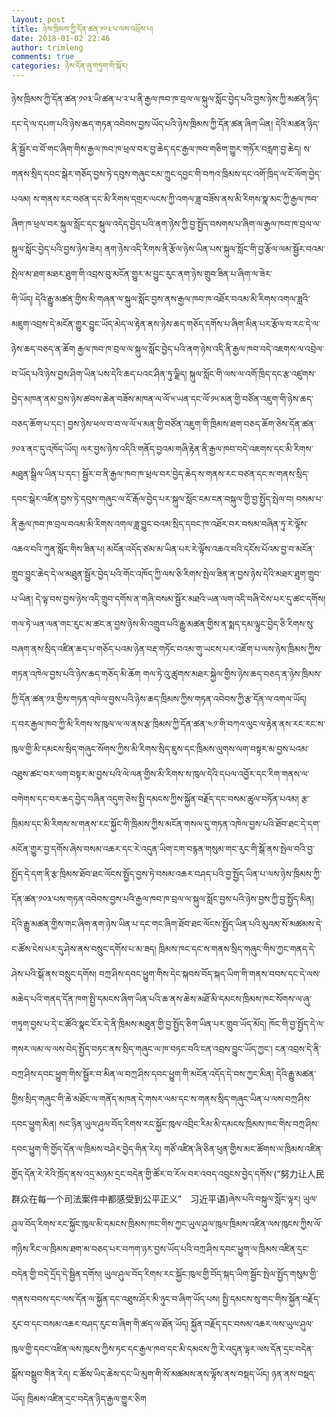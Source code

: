 ```yaml
---
layout: post
title: ཉེས་ཁྲིམས་ཀྱི་དོན་ཚན་༡༠༣་པ་ལས་འཕྲོས་པ། 
date: 2018-01-02 22:46
author: trimleng
comments: true
categories: ཉེས་དོན་ཞུ་གཏུག་གི་སྐོར།
---
```

<div class="gmail-para">ཉེས་ཁྲིམས་ཀྱི་དོན་ཚན་༡༠༣་ཡི་ཚན་པ་༢་པ་ནི་རྒྱལ་ཁབ་ཁ་བྲལ་ལ་སྐུལ་སློང་བྱེད་པའི་བྱས་ཉེས་ཀྱི་མཚན་ཉིད་དང་དེ་ལ་དཔག་པའི་ཉེས་ཆད་གཏན་འབེབས་བྱས་ཡོད་པའི་ཉེས་ཁྲིམས་ཀྱི་དོན་ཚན་ཞིག་ཡིན། དེའི་མཚན་ཉིད་ནི་སྦྱོར་བ་བོ་གང་ཞིག་གིས་རྒྱལ་ཁབ་ཁ་ཕྲལ་བར་བྱ་ཆེད་དང་རྒྱལ་ཁབ་གཅིག་གྱུར་གཏོར་བརླག་བྱ་ཆེད། ས་གནས་སྲིད་དབང་སྒེར་གཅོད་བྱས་ཏེ་དབུས་གཞུང་ངམ་ཀྲུང་དབྱང་གི་བཀའ་ཁྲིམས་དང་འགོ་ཁྲིད་ལ་ངོ་ལོག་བྱེད་པའམ། ས་གནས་རང་བཙན་དང་མི་རིགས་དགྲར་ལངས་ཀྱི་འགལ་ཟླ་བཟོས་ནས་མི་རིགས་སྣ་མང་ཀྱི་རྒྱལ་ཁབ་ཞིག་ཁ་ཕྲལ་བར་སྐུལ་སློང་དང་སྐུལ་འདེད་བྱེད་པའི་ནག་ཉེས་ཀྱི་བྱ་སྤྱོད་བསགས་པ་ཞིག་ལ་རྒྱལ་ཁབ་ཁ་བྲལ་ལ་སྐུལ་སློང་བྱེད་པའི་བྱས་ཉེས་ཟེར། ནག་ཉེས་འདི་རིགས་ནི་རྩོལ་ཉེས་ཡིན་པས་སྐུལ་སློང་གི་བྱ་རྩོལ་ལམ་སྦྱོར་བའམ་སྤེལ་མ་ཐག་མཐར་ཐུག་གི་འབྲས་བུ་མངོན་གྱུར་མ་བྱུང་རུང་ནག་ཉེས་གྲུབ་ཟིན་པ་ཞིག་ལ་ཟེར་</div>
<!--more-->གི་ཡོད། དེའི་རྒྱུ་མཚན་གྱིས་མི་གཞན་ལ་སྐུལ་སློང་བྱས་ནས་རྒྱལ་ཁབ་ཁ་འཐོར་བའམ་མི་རིགས་འགལ་ཟླའི་མཇུག་འབྲས་དེ་མངོན་གྱུར་བྱུང་ཡོད་མེད་ལ་རྟེན་ནས་ཉེས་ཆད་གཅོད་དགོས་པ་ཞིག་མིན་པར་རྩོལ་བ་རང་དེ་ལ་ཉེས་ཆད་བཅད་ན་ཆོག རྒྱལ་ཁབ་ཁ་བྲལ་ལ་སྐུལ་སློང་བྱེད་པའི་ནག་ཉེས་འདི་ནི་རྒྱལ་ཁབ་བདེ་འཇགས་ལ་འབྲེལ་བ་ཡོད་པའི་ཉེས་བྱས་ཤིག་ཡིན་པས་དེའི་ཆད་པའང་ཤིན་ཏུ་ལྗིད། སྐུལ་སློང་གི་ལས་ལ་འགོ་ཁྲིད་དང་རྩ་འཛུགས་བྱེད་མཁན་ནམ་བྱས་ཉེས་ཚབས་ཆེན་བཟོས་མཁན་ལ་ལོ་༥་ཡན་དང་ལོ་༡༥་མན་གྱི་བཙོན་འཇུག་གི་ཉེས་ཆད་བཅད་ཆོག་པ་དང་། བྱས་ཉེས་ཕལ་བ་བ་ལ་ལོ་༥་མན་གྱི་བཙོན་འཇུག་གི་ཁྲིམས་ཐག་བཅད་ཆོག་ཅེས་དོན་ཚན་༡༠༣་ནང་དུ་འཁོད་ཡོད། ལར་བྱས་ཉེས་འདིའི་གནོད་བྱའམ་གཞི་རྟེན་ནི་རྒྱལ་ཁབ་བདེ་འཇགས་དང་མི་རིགས་མཐུན་སྒྲིལ་ཡིན་པ་དང་། སྦྱོར་བ་ནི་རྒྱལ་ཁབ་ཁ་ཕྲལ་བར་བྱེད་ཆེད་ས་གནས་རང་བཙན་དང་ས་གནས་སྲིད་དབང་སྒེར་འཛིན་བྱས་ཏེ་དབུས་གཞུང་ལ་ངོ་རྒོལ་བྱེད་པར་སྐུལ་སློང་ངམ་ངན་བསྐུལ་གྱི་བྱ་སྤྱོད་སྤེལ་བ། བསམ་པ་ནི་རྒྱལ་ཁབ་ཁ་བྲལ་བའམ་མི་རིགས་འགལ་ཟླ་བྱུང་བའམ་སྲིད་དབང་ཁ་འཐོར་བར་བསམ་བཞིན་ཏུ་རེ་ལྟོས་འཆའ་བའི་ཀུན་སློང་གིས་ཟིན་པ། མངོན་འདོད་ཙམ་མ་ཡིན་པར་རེ་ལྟོས་འཆའ་བའི་དངོས་པོའམ་བྱ་བ་མངོན་གྲུབ་བྱུང་ཆེད་དེ་ལ་མཐུན་སྦྱོར་བྱེད་པའི་གོང་འཁོད་ཀྱི་ལས་ཅི་རིགས་སྤེལ་ཟིན་ན་བྱས་ཉེས་དེའི་མཐར་ཐུག་གྲུབ་པ་ཡིན། དེ་ལྟ་བས་བྱས་ཉེས་འདི་གྲུབ་དགོས་ན་གཞི་བསམ་སྦྱོར་མཐའི་ཡན་ལག་འདི་བཞི་ངེས་པར་དུ་ཚང་དགོས། གལ་ཏེ་ཡན་ལན་གང་རུང་མ་ཚང་ན་བྱས་ཉེས་མི་འགྲུབ་པའི་རྒྱུ་མཚན་གྱིས་ན་སྨད་དམ་ལྟུང་བྱེད་ཅི་རིགས་སུ་བཞག་ནས་སྲིད་འཛིན་ཆད་པ་གཅོད་པའམ་ཉེན་བརྡ་གཏོང་བའམ་གུ་ཡངས་པར་འཇོག་པ་ལས་ཉེས་ཁྲིམས་ཀྱིས་གཏན་འཁེལ་བྱས་པའི་ཉེས་ཆད་གཅོད་མི་ཆོག གལ་ཏེ་འུ་ཚུགས་མཐར་སྐྱེལ་གྱིས་ཉེས་ཆད་བཅད་ན་ཉེས་ཁྲིམས་ཀྱི་དོན་ཚན་༡༣་གྱིས་གཏན་འཁེལ་བྱས་པའི་ཉེས་ཆད་ཁྲིམས་ཀྱིས་གཏན་འབེབས་ཀྱི་རྩ་དོན་ལ་འགལ་ཡོད།
<div class="gmail-para">ད་བར་རྒྱལ་ཁབ་ཀྱི་མི་རིགས་ས་ཁུལ་ལ་ལ་ནས་རྩ་ཁྲིམས་ཀྱི་དོན་ཚན་༤༡་གི་བཀའ་ལུང་ལ་རྟེན་ནས་རང་རང་ས་ཁུལ་གྱི་མི་དམངས་སྲིད་གཞུང་སོགས་ཀྱིས་མི་རིགས་སྲིད་ཇུས་དང་ཁྲིམས་ལུགས་ལག་བསྟར་མ་བྱས་པའམ་འཐུས་ཚང་བར་ལག་བསྟར་མ་བྱས་པའི་ལེ་ལན་གྱིས་མི་རིགས་ས་ཁུལ་དེའི་དཔལ་འབྱོར་དང་རིག་གནས་ལ་བགེགས་དང་བར་ཆད་བྱེད་བཞིན་འདུག་ཅེས་སྤྱི་དམངས་ཀྱིས་སྐྱོན་བརྗོད་དང་བསམ་ཚུལ་བཏོན་པའམ། རྩ་ཁྲིམས་དང་མི་རིགས་ས་གནས་རང་སྐྱོང་གི་ཁྲིམས་ཀྱིས་མངོན་གསལ་དུ་གཏན་འཁེལ་བྱས་པའི་ཐོབ་ཐང་དེ་དག་མངོན་གྱུར་བྱ་དགོས་ཞེས་བསམ་འཆར་དང་རེ་འདུན་ཡིག་ངག་བརྙན་གསུམ་གང་རུང་གི་སྒོ་ནས་སྤེལ་བའི་བྱ་སྤྱོད་དེ་དག་ནི་རྩ་ཁྲིམས་ཐོབ་ཐང་ལོངས་སྤྱོད་བྱས་ཏེ་བསམ་འཆར་བཤད་པའི་བྱ་སྤྱོད་ཡིན་པ་ལས་ཉེས་ཁྲིམས་ཀྱི་དོན་ཚན་༡༠༣་པས་གཏན་འབེབས་བྱས་པའི་རྒྱལ་ཁབ་ཁ་བྲལ་ལ་སྐུལ་སློང་བྱས་པའི་ཉེས་བྱས་ཀྱི་བྱ་སྤྱོད་མིན། དེའི་རྒྱུ་མཚན་གྱིས་གང་ཞིག་ནག་ཉེས་ཡིན་པ་དང་གང་ཞིག་ཐོབ་ཐང་ལོངས་སྤྱོད་ཡིན་པའི་མུའམ་སོ་མཚམས་དེ་ང་ཚོས་ངེས་པར་དུ་ཤེས་ནས་བསྲུང་དགོས་པ་མ་ཟད། ཁྲིམས་ཁང་དང་ས་གནས་སྲིད་གཞུང་གིས་ཀྱང་གནད་དེ་ཤེས་པའི་སྒོ་ནས་བསྲུང་དགོས། བཀྲ་ཤིས་དབང་ཕྱུག་གིས་དེང་སྐབས་བོད་སྐད་ཡིག་གི་གནས་བབས་དང་དེ་ལས་མཆེད་པའི་གནད་དོན་ཁག་སྤྱི་དམངས་ཞིག་ཡིན་པའི་ཆ་ནས་ཆེས་མཐོ་མི་དམངས་ཁྲིམས་ཁང་སོགས་ལ་ཞུ་གཏུག་བྱས་པ་དེ་ང་ཚོའི་སྣང་ངོར་དེ་ནི་ཁྲིམས་མཐུན་གྱི་བྱ་སྤྱོད་ཅིག་ཡིན་པར་གྲུབ་ཡོད་མོད། ཁོང་གི་བྱ་སྤྱོད་དེ་ལ་གསར་ལམ་ལ་ལས་བེད་སྤྱོད་བཏང་ནས་སྲིད་གཞུང་ལ་ཁ་བཏང་བའི་ངན་འབྲས་བྱུང་ཡོད་ཀྱང་། ངན་འབྲས་དེ་ནི་བཀྲ་ཤིས་དབང་ཕྱུག་གིས་སྦྱོར་བ་མིན་ལ་བཀྲ་ཤིས་དབང་ཕྱུག་གི་མངོན་འདོད་དེ་བས་ཀྱང་མིན། དེའི་རྒྱུ་མཚན་གྱིས་སྲིད་གཞུང་གི་ཆེ་མཐོང་ལ་གནོད་མཁན་དེ་གསར་ལམ་དང་ས་གནས་སྲིད་གཞུང་ཡིན་པ་ལས་བཀྲ་ཤིས་དབང་ཕྱུག་མིན། སང་ཉིན་ཡུལ་ཤུལ་བོད་རིགས་རང་སྐྱོང་ཁུལ་འབྲིང་རིམ་མི་དམངས་ཁྲིམས་ཁང་གིས་བཀྲ་ཤིས་དབང་ཕྱུག་གི་གྱོད་དོན་ལ་ཁྲིམས་བཤེར་བྱེད་གིན་རེད། གཙོ་འཛིན་ཞི་ཅིན་ཕུན་གྱིས་མང་ཚོགས་ལ་ཁྲིམས་འཛིན་གྱོད་དོན་རེ་རེའི་ཁྲོད་ནས་འདྲ་མཉམ་དྲང་བདེན་གྱི་ཚོར་བ་རོལ་བར་འབད་འབུངས་བྱེད་དགོས་(“努力让人民群众在每一个司法案件中都感受到公平正义”　习近平语)ཞེས་པའི་བསྐུལ་སློང་ལྟར། ཡུལ་ཤུལ་བོད་རིགས་རང་སྐྱོང་ཁུལ་མི་དམངས་ཁྲིམས་ཁང་གིས་ཀྱང་ཡུལ་ཤུལ་ཁུལ་ཁྲིམས་འཛིན་ལས་ཁུངས་ཀྱིས་ལོ་གཉིས་རིང་ལ་ཁྲིམས་ཐག་མ་བཅད་པར་བཀག་ཉར་བྱས་ཡོད་པའི་བཀྲ་ཤིས་དབང་ཕྱུག་ལ་ཁྲིམས་འཛིན་དྲང་བདེན་གྱི་བདེ་དྲོད་དེ་སྦྱིན་དགོས། ཡུལ་ཤུལ་བོད་རིགས་རང་སྐྱོང་ཁུལ་གྱི་བོད་སྐད་ཡིག་སྦྱོང་སྤེལ་སྤྱོད་གསུམ་གྱི་གནས་བབས་དང་ལས་དོན་ལ་སྐྱོན་དང་འཐུས་ཤོར་མི་ཉུང་བ་ཞིག་ཡོད་པས། སྤྱི་དམངས་སུ་གང་གིས་སྐྱོན་བརྗོད་རུང་བ་དང་བསམ་འཆར་བཤད་རུང་བ་ཞིག་གི་ཚད་ལ་ཐོན་ཡོད། སྐྱོན་བརྗོད་དང་བསམ་འཆར་ལས་ཡུལ་ཤུལ་ཁུལ་གྱི་དབང་འཛིན་ལས་ཁུངས་ཀྱིས་ཏང་དང་རྒྱལ་ཁབ་དང་མི་དམངས་ཀྱི་རེ་འདུན་ལྟར་ལས་དོན་དྲང་བདེན་སྒོས་བསྒྲུབ་གིན་རེད། ང་ཚོས་ཡིད་ཆེས་དང་ཡི་མུག་གི་སོ་མཚམས་ནས་ལྟོས་ནས་བསྡད་ཡོད། ཉན་ནས་བསྡད་ཡོད། ཁྲིམས་འཛིན་དྲང་བདེན་ཉིད་རྒྱལ་གྱུར་ཅིག</div>
